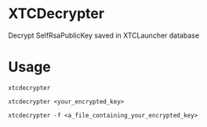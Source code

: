 # XTCDecrypter
Decrypt SelfRsaPublicKey saved in XTCLauncher database

# Usage
```shell
xtcdecrypter
```
```shell
xtcdecrypter <your_encrypted_key>
```
```shell
xtcdecrypter -f <a_file_containing_your_encrypted_key>
```
